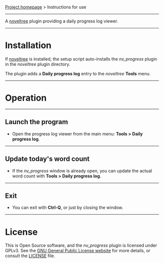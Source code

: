 [Project homepage](https://peter88213.github.io/noveltree_progress) > Instructions for use

--- 

A [noveltree](https://peter88213.github.io/noveltree/) plugin providing a daily progress log viewer. 

---

# Installation

If [noveltree](https://peter88213.github.io/noveltree/) is installed, the setup script auto-installs the *nv_progress* plugin in the *noveltree* plugin directory.

The plugin adds a **Daily progress log** entry to the *noveltree* **Tools** menu. 

---

# Operation

---

## Launch the program

- Open the progress log viewer from the main menu: **Tools > Daily progress log**.

---

## Update today's word count


- If the *nv_progress* window is already open, you can update the actual word count with **Tools > Daily progress log**.

---

## Exit

- You can exit with **Ctrl-Q**, or just by closing the window.

---

# License

This is Open Source software, and the *nv_progress* plugin is licensed under GPLv3. See the
[GNU General Public License website](https://www.gnu.org/licenses/gpl-3.0.en.html) for more
details, or consult the [LICENSE](https://github.com/peter88213/noveltree_progress/blob/main/LICENSE) file.
